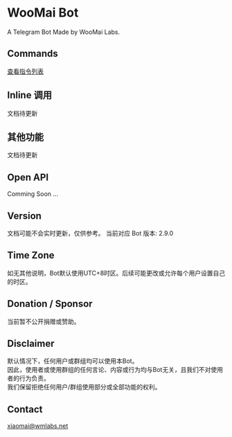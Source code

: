 # WooMai Bot

A Telegram Bot Made by WooMai Labs.

## Commands

[查看指令列表](Manual/Commands/index.md)

## Inline 调用

文档待更新

## 其他功能

文档待更新

## Open API

Comming Soon ...

## Version

文档可能不会实时更新，仅供参考。
当前对应 Bot 版本: 2.9.0

## Time Zone

如无其他说明，Bot默认使用UTC+8时区。后续可能更改或允许每个用户设置自己的时区。

## Donation / Sponsor

当前暂不公开捐赠或赞助。

## Disclaimer

默认情况下，任何用户或群组均可以使用本Bot。<br>
因此，使用者或使用群组的任何言论、内容或行为均与Bot无关，且我们不对使用者的行为负责。<br>
我们保留拒绝任何用户/群组使用部分或全部功能的权利。<br>

## Contact

xiaomai@wmlabs.net


